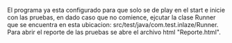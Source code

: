 El programa ya esta configurado para que solo se de play en el start e inicie con las pruebas, en dado caso que no comience, ejcutar la clase Runner que se encuentra en esta ubicacion: src/test/java/com.test.inlaze/Runner.
Para abrir el reporte de las pruebas se abre el archivo html "Reporte.html".
